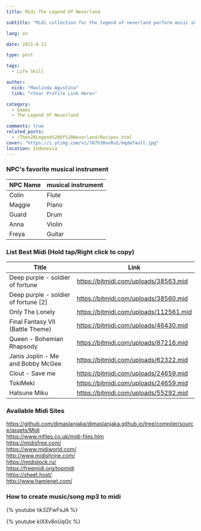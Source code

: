 ```yaml
---
title: Midi The Legend Of Neverland

subtitle: "Midi collection for the legend of neverland perform music skill"

lang: en

date: 2021-8-21

type: post

tags:
  - Life Skill

author:
  nick: "Maulinda Agustina"
  link: "<Your Profile Link Here>"

category:
  - Games
  - The Legend Of Neverland

comments: true
related_posts:
  - /The%20Legend%20Of%20Neverland/Recipes.html
cover: "https://i.ytimg.com/vi/lK7h30vvRuI/mqdefault.jpg"
location: Indonesia
---
```

  
  ### NPC's favorite musical instrument
| NPC Name | musical instrument |
| ----------- | ----------- |
| Colin | Flute |
  | Maggie | Piano |
  | Guard | Drum |
  | Anna | Violin |
  | Freya | Guitar |
  
### List Best Midi (Hold tap/Right click to copy)
  
| Title | Link |
| ----------- | ----------- |
| Deep purple - soldier of fortune | https://bitmidi.com/uploads/38563.mid |
| Deep purple - soldier of fortune [2] | https://bitmidi.com/uploads/38560.mid |
| Only The Lonely | https://bitmidi.com/uploads/112561.mid |
| Final Fantasy VII (Battle Theme) | https://bitmidi.com/uploads/46430.mid |
| Queen - Bohemian Rhapsody | https://bitmidi.com/uploads/87216.mid |
| Janis Joplin - Me and Bobby McGee | https://bitmidi.com/uploads/62322.mid |
| Clout - Save me | https://bitmidi.com/uploads/24659.mid |
| TokiMeki | https://bitmidi.com/uploads/24659.mid |
| Hatsune Miku | https://bitmidi.com/uploads/55292.mid |

### Available Midi Sites
https://github.com/dimaslanjaka/dimaslanjaka.github.io/tree/compiler/source/assets/Midi<br/>
https://www.mfiles.co.uk/midi-files.htm<br/>
https://midisfree.com/<br/>
https://www.midiworld.com/<br/>
http://www.midishrine.com/<br/>
https://midistock.ru/<br/>
https://freemidi.org/topmidi<br/>
https://sheet.host/<br/>
http://www.hamienet.com/
  
### How to create music/song mp3 to midi
  
{% youtube tik3ZFwFsJA %}

{% youtube kIXXv8oUqOc %}
